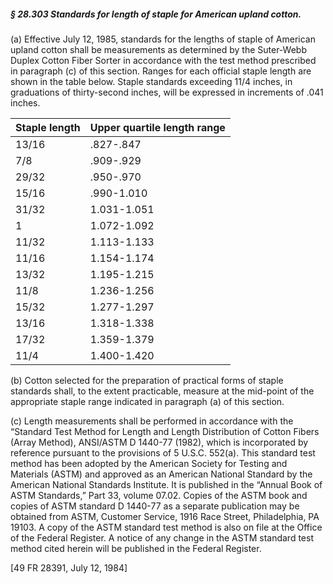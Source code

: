 ##### § 28.303 Standards for length of staple for American upland cotton. #####

(a) Effective July 12, 1985, standards for the lengths of staple of American upland cotton shall be measurements as determined by the Suter-Webb Duplex Cotton Fiber Sorter in accordance with the test method prescribed in paragraph (c) of this section. Ranges for each official staple length are shown in the table below. Staple standards exceeding 11/4 inches, in graduations of thirty-second inches, will be expressed in increments of .041 inches.

|Staple length|Upper quartile length range|
|-------------|---------------------------|
|    13/16    |         .827-.847         |
|     7/8     |         .909-.929         |
|    29/32    |         .950-.970         |
|    15/16    |        .990-1.010         |
|    31/32    |        1.031-1.051        |
|      1      |        1.072-1.092        |
|    11/32    |        1.113-1.133        |
|    11/16    |        1.154-1.174        |
|    13/32    |        1.195-1.215        |
|    11/8     |        1.236-1.256        |
|    15/32    |        1.277-1.297        |
|    13/16    |        1.318-1.338        |
|    17/32    |        1.359-1.379        |
|    11/4     |        1.400-1.420        |

(b) Cotton selected for the preparation of practical forms of staple standards shall, to the extent practicable, measure at the mid-point of the appropriate staple range indicated in paragraph (a) of this section.

(c) Length measurements shall be performed in accordance with the “Standard Test Method for Length and Length Distribution of Cotton Fibers (Array Method), ANSI/ASTM D 1440-77 (1982), which is incorporated by reference pursuant to the provisions of 5 U.S.C. 552(a). This standard test method has been adopted by the American Society for Testing and Materials (ASTM) and approved as an American National Standard by the American National Standards Institute. It is published in the “Annual Book of ASTM Standards,” Part 33, volume 07.02. Copies of the ASTM book and copies of ASTM standard D 1440-77 as a separate publication may be obtained from ASTM, Customer Service, 1916 Race Street, Philadelphia, PA 19103. A copy of the ASTM standard test method is also on file at the Office of the Federal Register. A notice of any change in the ASTM standard test method cited herein will be published in the Federal Register.

[49 FR 28391, July 12, 1984]